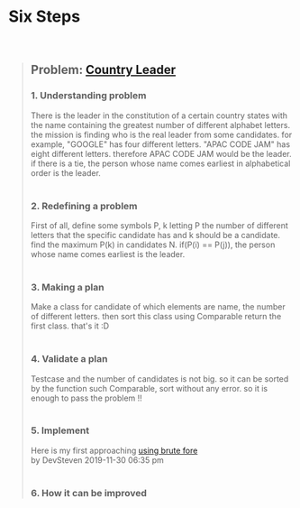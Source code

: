 # Six Steps
<br />

> ## Problem: [Country Leader](https://code.google.com/codejam/contest/6304486/dashboard)
>
> ### 1. Understanding problem
>  There is the leader in the constitution of a certain country states with the name containing the greatest number of 
  different alphabet letters. the mission is finding who is the real leader from some candidates. for example,
  "GOOGLE" has four different letters. "APAC CODE JAM" has eight different letters. therefore APAC CODE JAM would be the leader.
  if there is a tie, the person whose name comes earliest in alphabetical order is the leader.
> <br />
> <br />
> ### 2. Redefining a problem
>  First of all, define some symbols P, k letting P the number of different letters that the specific candidate has and k should 
  be a candidate. find the maximum P(k) in candidates N. if(P(i) == P(j)), the person whose name comes earliest is the leader.
> <br />
> <br />
> ### 3. Making a plan
>  Make a class for candidate of which elements are name, the number of different letters. then sort this class using Comparable
  return the first class. that's it :D
> <br />
> <br />
> ### 4. Validate a plan
>  Testcase and the number of candidates is not big. so it can be sorted by the function such Comparable, sort without any error.
  so it is enough to pass the problem !!
> <br />
> <br />
> ### 5. Implement
>  Here is my first approaching [using brute fore](https://github.com/DevStevenLee/Algorithm/blob/master/Brute_Force/CountryLeader_Codejam/CountryLeader_Codejam.java) 
> <br />
> 					by DevSteven 2019-11-30 06:35 pm
> <br /> 
> <br />
> ### 6. How it can be improved
>
>
>

